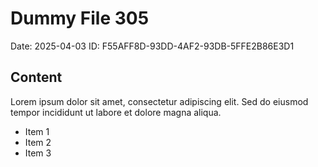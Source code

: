 # Dummy File 305

Date: 2025-04-03
ID: F55AFF8D-93DD-4AF2-93DB-5FFE2B86E3D1

## Content

Lorem ipsum dolor sit amet, consectetur adipiscing elit.
Sed do eiusmod tempor incididunt ut labore et dolore magna aliqua.

* Item 1
* Item 2
* Item 3
